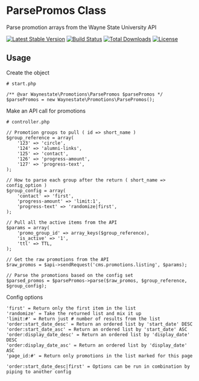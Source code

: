ParsePromos Class
============

Parse promotion arrays from the Wayne State University API

[![Latest Stable Version](https://poser.pugx.org/waynestate/parse-promos/v/stable.svg)](https://packagist.org/packages/waynestate/parse-promos)
[![Build Status](https://travis-ci.org/waynestate/parse-promos.svg?branch=develop)](https://travis-ci.org/waynestate/parse-promos)
[![Total Downloads](https://poser.pugx.org/waynestate/parse-promos/downloads.svg)](https://packagist.org/packages/waynestate/parse-promos)
[![License](https://poser.pugx.org/waynestate/parse-promos/license.svg)](https://packagist.org/packages/waynestate/parse-promos)

Usage
------------

Create the object

    # start.php

    /** @var Waynestate\Promotions\ParsePromos $parsePromos */
    $parsePromos = new Waynestate\Promotions\ParsePromos();

Make an API call for promotions

    # controller.php

    // Promotion groups to pull ( id => short_name )
    $group_reference = array(
        '123' => 'circle',
        '124' => 'alumni-links',
        '125' => 'contact',
        '126' => 'progress-amount',
        '127' => 'progress-text',
    );

    // How to parse each group after the return ( short_name => config_option )
    $group_config = array(
        'contact' => 'first',
        'progress-amount' => 'limit:1',
        'progress-text' => 'randomize|first',
    );

    // Pull all the active items from the API
    $params = array(
        'promo_group_id' => array_keys($group_reference),
        'is_active' => '1',
        'ttl' => TTL,
    );

    // Get the raw promotions from the API
    $raw_promos = $api->sendRequest('cms.promotions.listing', $params);

    // Parse the promotions based on the config set
    $parsed_promos = $parsePromos->parse($raw_promos, $group_reference, $group_config);

Config options

    'first' = Return only the first item in the list
    'randomize' = Take the returned list and mix it up
    'limit:#' = Return just # number of results from the list
    'order:start_date_desc' = Return an ordered list by 'start_date' DESC
    'order:start_date_asc' = Return an ordered list by 'start_date' ASC
    'order:display_date_desc' = Return an ordered list by 'display_date' DESC
    'order:display_date_asc' = Return an ordered list by 'display_date' ASC
    'page_id:#' = Return only promotions in the list marked for this page

    'order:start_date_desc|first' = Options can be run in combination by piping to another config
